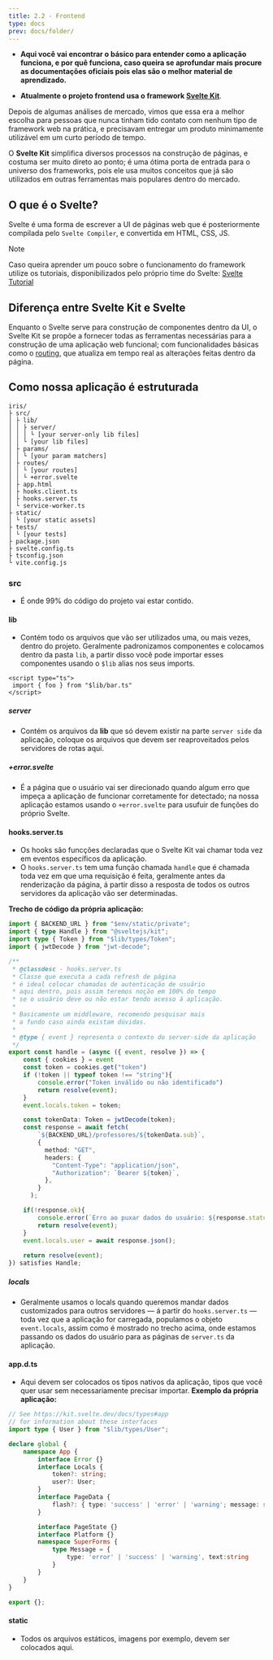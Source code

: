 ```yaml
---
title: 2.2 - Frontend
type: docs
prev: docs/folder/
---
```


- **Aqui você vai encontrar o básico para entender como a aplicação funciona, e por quê funciona, caso queira se aprofundar mais procure as documentações oficiais pois elas são o melhor material de aprendizado.**

- **Atualmente o projeto frontend usa o framework [Svelte Kit](https://svelte.dev/docs/kit/introduction)**. 

Depois de algumas análises de mercado, vimos que essa era a melhor escolha para pessoas que nunca tinham tido contato com nenhum tipo de framework web na prática, e precisavam entregar um produto minimamente utilizável em um curto período de tempo.

O **Svelte Kit** simplifica diversos processos na construção de páginas, e costuma ser muito direto ao ponto; é uma ótima porta de entrada para o universo dos frameworks, pois ele usa muitos conceitos que já são utilizados em outras ferramentas mais populares dentro do mercado.

## O que é o Svelte?

Svelte é uma forma de escrever a UI de páginas web que é posteriormente compilada pelo `Svelte Compiler`, e convertida em HTML, CSS, JS.
> [!NOTE]
> Caso queira aprender um pouco sobre o funcionamento do framework utilize os tutoriais, disponibilizados pelo próprio time do Svelte: [Svelte Tutorial](https://svelte.dev/tutorial/svelte/welcome-to-svelte)

## Diferença entre Svelte Kit e Svelte

Enquanto o Svelte serve para construção de componentes dentro da UI, o Svelte Kit se propõe a fornecer todas as ferramentas necessárias para a construção de uma aplicação web funcional; com funcionalidades básicas como o [routing](https://svelte.dev/docs/kit/glossary#Routing), que atualiza em tempo real as alterações feitas dentro da página. 

## Como nossa aplicação é estruturada
```
iris/
├ src/
│ ├ lib/
│ │ ├ server/
│ │ │ └ [your server-only lib files]
│ │ └ [your lib files]
│ ├ params/
│ │ └ [your param matchers]
│ ├ routes/
│ │ └ [your routes]
│ │ └ +error.svelte
│ ├ app.html
│ ├ hooks.client.ts
│ ├ hooks.server.ts
│ └ service-worker.ts
├ static/
│ └ [your static assets]
├ tests/
│ └ [your tests]
├ package.json
├ svelte.config.ts
├ tsconfig.json
└ vite.config.js
```

### src
- É onde 99% do código do projeto vai estar contido.
#### lib
- Contém todo os arquivos que vão ser utilizados uma, ou mais vezes, dentro do projeto. Geralmente padronizamos componentes e colocamos dentro da pasta `lib`, a partir disso você pode importar esses componentes usando o `$lib` alias nos seus imports.
```svelte
<script type="ts">
 import { foo } from "$lib/bar.ts"
</script>
```
##### server
- Contém os arquivos da **lib** que só devem existir na parte `server side` da aplicação, coloque os arquivos que devem ser reaproveitados pelos servidores de rotas aqui.
##### +error.svelte
- É a página que o usuário vai ser direcionado quando algum erro que impeça a aplicação de funcionar corretamente for detectado; na nossa aplicação estamos usando o `+error.svelte` para usufuir de funções do próprio Svelte.
#### hooks.server.ts
- Os hooks são funcções declaradas que o Svelte Kit vai chamar toda vez em eventos específicos da aplicação. 
- O `hooks.server.ts` tem uma função chamada `handle` que é chamada toda vez em que uma requisição é feita, geralmente antes da renderização da página, á partir disso a resposta de todos os outros servidores da aplicação vão ser determinadas.

**Trecho de código da própria aplicação:**
```ts
import { BACKEND_URL } from "$env/static/private";
import { type Handle } from "@sveltejs/kit";
import type { Token } from "$lib/types/Token";
import { jwtDecode } from "jwt-decode";

/**
 * @classdesc - hooks.server.ts
 * Classe que executa a cada refresh de página
 * é ideal colocar chamadas de autenticação de usuário
 * aqui dentro, pois assim teremos noção em 100% do tempo
 * se o usuário deve ou não estar tendo acesso á aplicação.
 * 
 * Basicamente um middleware, recomendo pesquisar mais
 * a fundo caso ainda existam dúvidas.
 * 
 * @type { event } representa o contexto do server-side da aplicação
 */
export const handle = (async ({ event, resolve }) => {
    const { cookies } = event
    const token = cookies.get("token")
    if (!token || typeof token !== "string"){
        console.error("Token inválido ou não identificado")
        return resolve(event);
    }
    event.locals.token = token;

    const tokenData: Token = jwtDecode(token);
    const response = await fetch(
        `${BACKEND_URL}/professores/${tokenData.sub}`,
        {
          method: "GET",
          headers: {
            "Content-Type": "application/json",
            "Authorization": `Bearer ${token}`,
          },
        }
      );

    if(!response.ok){
        console.error(`Erro ao puxar dados do usuário: ${response.status}`)
        return resolve(event);
    }
    event.locals.user = await response.json();
    
    return resolve(event);
}) satisfies Handle;
```
##### locals
- Geralmente usamos o locals quando queremos mandar dados customizados para outros servidores — á partir do `hooks.server.ts` — toda vez que a aplicação for carregada, populamos o objeto `event.locals`, assim como é mostrado no trecho acima, onde estamos passando os dados do usuário para as páginas de `server.ts` da aplicação.
#### app.d.ts
- Aqui devem ser colocados os tipos nativos da aplicação, tipos que você quer usar sem necessariamente precisar importar.
**Exemplo da própria aplicação:**
```ts
// See https://kit.svelte.dev/docs/types#app
// for information about these interfaces
import type { User } from "$lib/types/User";

declare global {
	namespace App {
		interface Error {}
		interface Locals {
			token?: string; 
			user?: User;
		}
		interface PageData {
			flash?: { type: 'success' | 'error' | 'warning'; message: string };
		}

		interface PageState {}
		interface Platform {}
		namespace SuperForms {
			type Message = {
				type: 'error' | 'success' | 'warning', text:string
			}
		}
	}
}

export {};
```
#### static
- Todos os arquivos estáticos, imagens por exemplo, devem ser colocados aqui.